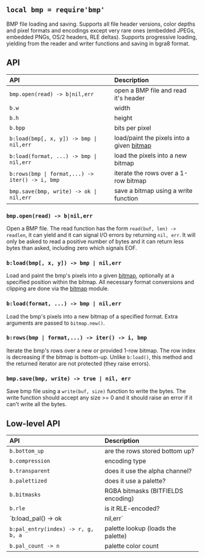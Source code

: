 
## `local bmp = require'bmp'`

BMP file loading and saving. Supports all file header versions,
color depths and pixel formats and encodings except very rare ones
(embedded JPEGs, embedded PNGs, OS/2 headers, RLE deltas). Supports
progressive loading, yielding from the reader and writer functions
and saving in bgra8 format.

## API

| API                                                 | Description |
| :---                                                | :---        |
| `bmp.open(read) -> b\|nil,err`                      | open a BMP file and read it's header
| `b.w`                                               | width
| `b.h`                                               | height
| `b.bpp`                                             | bits per pixel
| `b:load(bmp[, x, y]) -> bmp \| nil,err`             | load/paint the pixels into a given [bitmap]
| `b:load(format, ...) -> bmp \| nil,err`             | load the pixels into a new bitmap
| `b:rows(bmp \| format,...) -> iter() -> i, bmp`     | iterate the rows over a 1-row bitmap
| `bmp.save(bmp, write) -> ok \| nil,err`             | save a bitmap using a write function

### `bmp.open(read) -> b|nil,err`

Open a BMP file. The read function has the form `read(buf, len) -> readlen`,
it can yield and it can signal I/O errors by returning `nil, err`. It will
only be asked to read a positive number of bytes and it can return less bytes
than asked, including zero which signals EOF.

### `b:load(bmp[, x, y]) -> bmp | nil,err`

Load and paint the bmp's pixels into a given [bitmap], optionally at a specified
position within the bitmap. All necessary format conversions and clipping
are done via the [bitmap] module.

### `b:load(format, ...) -> bmp | nil,err`

Load the bmp's pixels into a new bitmap of a specified format.
Extra arguments are passed to `bitmap.new()`.

### `b:rows(bmp | format,...) -> iter() -> i, bmp`

Iterate the bmp's rows over a new or provided 1-row bitmap. The row index
is decreasing if the bitmap is bottom-up. Unlike `b:load()`, this method
and the returned iterator are not protected (they raise errors).

### `bmp.save(bmp, write) -> true | nil, err`

Save bmp file using a `write(buf, size)` function to write the bytes.
The write function should accept any size >= 0 and it should raise an error
if it can't write all the bytes.


## Low-level API

| API                                     | Description |
| :---                                    | :---        |
| `b.bottom_up`                           | are the rows stored bottom up?
| `b.compression`                         | encoding type
| `b.transparent`                         | does it use the alpha channel?
| `b.palettized`                          | does it use a palette?
| `b.bitmasks`                            | RGBA bitmasks (BITFIELDS encoding)
| `b.rle`                                 | is it RLE-encoded?
| `b:load_pal() -> ok|nil,err`            | load the palette
| `b:pal_entry(index) -> r, g, b, a`      | palette lookup (loads the palette)
| `b.pal_count -> n`                      | palette color count



[bitmap]: bitmap.md
